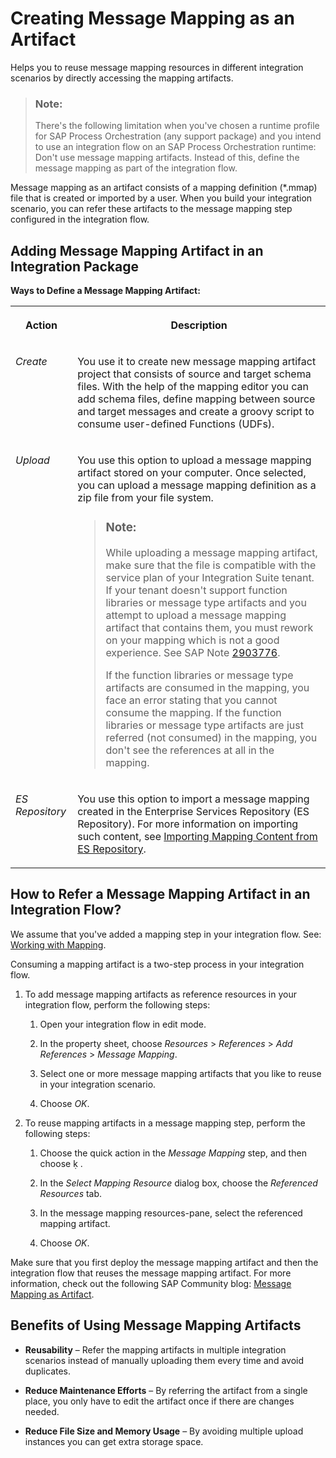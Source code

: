 <!-- loio1d52a7ba8c71438d90f3ea0d8e13a052 -->

<link rel="stylesheet" type="text/css" href="../css/sap-icons.css"/>

# Creating Message Mapping as an Artifact

Helps you to reuse message mapping resources in different integration scenarios by directly accessing the mapping artifacts.

> ### Note:  
> There's the following limitation when you've chosen a runtime profile for SAP Process Orchestration \(any support package\) and you intend to use an integration flow on an SAP Process Orchestration runtime: Don't use message mapping artifacts. Instead of this, define the message mapping as part of the integration flow.

Message mapping as an artifact consists of a mapping definition \(\*.mmap\) file that is created or imported by a user. When you build your integration scenario, you can refer these artifacts to the message mapping step configured in the integration flow.



<a name="loio1d52a7ba8c71438d90f3ea0d8e13a052__section_z5m_lbb_bqb"/>

## Adding Message Mapping Artifact in an Integration Package

**Ways to Define a Message Mapping Artifact:**


<table>
<tr>
<th valign="top">

Action



</th>
<th valign="top">

Description



</th>
</tr>
<tr>
<td valign="top">

*Create*



</td>
<td valign="top">

You use it to create new message mapping artifact project that consists of source and target schema files. With the help of the mapping editor you can add schema files, define mapping between source and target messages and create a groovy script to consume user-defined Functions \(UDFs\).



</td>
</tr>
<tr>
<td valign="top">

*Upload*



</td>
<td valign="top">

You use this option to upload a message mapping artifact stored on your computer. Once selected, you can upload a message mapping definition as a zip file from your file system.

> ### Note:  
> While uploading a message mapping artifact, make sure that the file is compatible with the service plan of your Integration Suite tenant. If your tenant doesn't support function libraries or message type artifacts and you attempt to upload a message mapping artifact that contains them, you must rework on your mapping which is not a good experience. See SAP Note [2903776](https://launchpad.support.sap.com/#/notes/2903776).
> 
> If the function libraries or message type artifacts are consumed in the mapping, you face an error stating that you cannot consume the mapping. If the function libraries or message type artifacts are just referred \(not consumed\) in the mapping, you don't see the references at all in the mapping.



</td>
</tr>
<tr>
<td valign="top">

*ES Repository*



</td>
<td valign="top">

You use this option to import a message mapping created in the Enterprise Services Repository \(ES Repository\). For more information on importing such content, see [Importing Mapping Content from ES Repository](IntegrationSettings/importing-mapping-content-from-es-repository-e18fc05.md).



</td>
</tr>
</table>



<a name="loio1d52a7ba8c71438d90f3ea0d8e13a052__section_wx1_jnh_xpb"/>

## How to Refer a Message Mapping Artifact in an Integration Flow?

We assume that you've added a mapping step in your integration flow. See: [Working with Mapping](working-with-mapping-68d816a.md).

Consuming a mapping artifact is a two-step process in your integration flow.

1.  To add message mapping artifacts as reference resources in your integration flow, perform the following steps:

    1.  Open your integration flow in edit mode.

    2.  In the property sheet, choose *Resources* \> *References* \> *Add References* \> *Message Mapping*.

    3.  Select one or more message mapping artifacts that you like to reuse in your integration scenario.

    4.  Choose *OK*.


2.  To reuse mapping artifacts in a message mapping step, perform the following steps:

    1.  Choose the quick action in the *Message Mapping* step, and then choose <span class="SAP-icons"></span> .

    2.  In the *Select Mapping Resource* dialog box, choose the *Referenced Resources* tab.

    3.  In the message mapping resources-pane, select the referenced mapping artifact.

    4.  Choose *OK*.



Make sure that you first deploy the message mapping artifact and then the integration flow that reuses the message mapping artifact. For more information, check out the following SAP Community blog: [Message Mapping as Artifact](https://blogs.sap.com/2021/06/17/sap-cloud-integration-message-mapping-as-artifact/).



<a name="loio1d52a7ba8c71438d90f3ea0d8e13a052__section_izl_glr_4pb"/>

## Benefits of Using Message Mapping Artifacts

-   **Reusability** – Refer the mapping artifacts in multiple integration scenarios instead of manually uploading them every time and avoid duplicates.

-   **Reduce Maintenance Efforts** – By referring the artifact from a single place, you only have to edit the artifact once if there are changes needed.

-   **Reduce File Size and Memory Usage** – By avoiding multiple upload instances you can get extra storage space.



